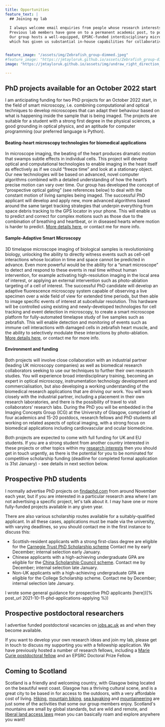 ```yaml
---
title: Opportunities
feature_text: |
  ## Joining my lab
  
  I always welcome email enquiries from people whose research interests overlap with my own. 
  Previous lab members have gone on to a permanent academic post, to postdoctoral research, and to industry.
  Our group hosts a well-equipped, EPSRC-funded interdisciplinary microscopy laboratory,
  which has given us substantial in-house capabilities for collaborative research at the life sciences interface.


feature_image: "/assets/img/Zebrafish_group-dimmed.jpeg"
#feature_image: "https://jmtayloruk.github.io/assets/Zebrafish_group-dimmed.jpeg"
image: "https://jmtayloruk.github.io/assets/img/undraw_right_direction_tge8.png"

---
```



## PhD projects available for an October 2022 start

I am anticipating funding for two PhD projects for an October 2022 start, in the field of smart microscopy, i.e. combining computational and optical techniques to develop microscopes that can adapt their behaviour based on what is happening inside the sample that is being imaged.
The projects are suitable for a student with a strong first degree in the physical sciences, a good grounding in optical physics, and an aptitude for computer programming (our preferred language is Python).

#### Beating-heart microscopy technologies for biomedical applications

In microscope imaging, the beating of the heart produces dramatic motion that swamps subtle effects in individual cells. This project will develop optical and computational technologies to enable imaging in the heart itself as effectively as if we could “freeze time” and look at a stationary object. Our new technologies will be based on advanced, novel computer algorithms combined with a detailed understanding of how the heart’s precise motion can vary over time. Our group has developed the concept of “prospective optical gating” (see references below) to deal with the constant motion of living samples being imaged. The successful PhD applicant will develop and apply new, more advanced algorithms based around the same target tracking strategies that underpin everything from space debris tracking to the GPS locator in your phone. This will enable us to predict and correct for complex motions such as those due to the combination of breathing and heartbeat, or in diseased hearts where motion is harder to predict.
[More details here](https://www.findaphd.com/phds/project/beating-heart-microscopy-technologies-for-biomedical-applications/?p140634), or contact me for more info. 

#### Sample-Adaptive Smart Microscopy

3D timelapse microscope imaging of biological samples is revolutionising biology, unlocking the ability to directly witness events such as cell-cell interactions whose location in time and space cannot be predicted in advance. Even more powerful would be the ability for a “smart microscope” to detect and respond to these events in real time without human intervention, for example activating high-resolution imaging in the local area of interest, or applying an external intervention such as photo-ablation targeting of a cell of interest.  The successful PhD candidate will develop an adaptive fluorescence microscopy system capable of observing a live specimen over a wide field of view for extended time periods, but then able to image specific events of interest at subcellular resolution. This hardware will be controlled using existing and newly-developed technologies for cell tracking and event detection in microscopy, to create a smart microscope platform for fully-automated timelapse study of live samples such as zebrafish. This will enable detection and monitoring of events such as immune cell interactions with damaged cells in zebrafish heart muscle, and the ability to selectively modulate these interactions by photo-ablation.
[More details here](https://www.findaphd.com/phds/project/sample-adaptive-smart-microscopy/?p140635), or contact me for more info.

#### Environment and funding
Both projects will involve close collaboration with an industrial partner (leading UK microscopy companies) as well as biomedical research collaborators seeking to use our techniques to further their own research studies.
You will experience broad interdisciplinary training, becoming an expert in optical microscopy, instrumentation technology development and commercialisation, 
but also developing a working understanding of the biomedical research applications that are driving our work. 
You will work closely with the industrial partner, including a placement in their own research laboratories, and there is the possibility of travel to visit collaborators’ research labs. 
During the PhD you will be embedded in the Imaging Concepts Group (ICG) at the University of Glasgow, comprised of four academics and 15-20 postdocs, research fellows and PhD students 
all working on related aspects of optical imaging, with a strong focus on biomedical applications including cardiovascular and ocular biomedicine.


Both projects are expected to come with full funding for UK and EU students. If you are a strong student from another country interested in these projects or other topics within my [research interests](/research/)
then you should get in touch urgently, as there is the potential for you to be nominated for competitive scholarship funding (deadline for completed formal application is 31st January) - see details in next section below.


## Prospective PhD students

I normally advertise PhD projects on [findaphd.com](https://www.findaphd.com) from around November each year, but if you are interested in a particular research area where I am not advertising a specific project, let's talk about it.
I may have one or more fully-funded projects available in any given year.

There are also various scholarship routes available for a suitably-qualified applicant.
In all these cases, applications must be made via the university, with varying deadlines, so you should contact me in the first instance to discuss this: 

- Scottish-resident applicants with a strong first-class degree are eligible for the [Carnegie Trust PhD Scholarship scheme](https://www.carnegie-trust.org/award-schemes/carnegie-phd-scholarships)
Contact me by early December; internal selection early January.
- Chinese applicants with a high-achieving undergraduate GPA are eligible for the [China Scholarship Council scheme](https://www.gla.ac.uk/scholarships/thechinascholarshipcouncil).
Contact me by December; internal selection late January.
- Non-UK applicants with a high-achieving undergraduate GPA are eligible for the College Scholarship scheme. Contact me by December; internal selection late January.

I wrote some general guidance for prospective PhD applicants [here]({% post_url 2021-10-11-phd-applications-applying %})

## Prospective postdoctoral researchers

I advertise funded postdoctoral vacancies on [jobs.ac.uk](https://www.jobs.ac.uk) as and when they become available.

If you want to develop your own research ideas and join my lab, please get in touch to discuss my supporting you with a fellowship application.
We have previously hosted a number of research fellows, including a [Marie Curie postdoctoral fellow](https://ec.europa.eu/research/mariecurieactions/actions/postdoctoral-fellowships)
and an EPSRC Doctoral Prize Fellow.

## Coming to Scotland

Scotland is a friendly and welcoming country, with Glasgow being located on the beautiful west coast.
Glasgow has a thriving cultural scene, and is a great city to be based in for access to the outdoors, with a very affordable cost of living.
[Hiking](https://www.muchbetteradventures.com/magazine/hiking-in-scotland-11-of-the-best-hikes-in-the-country),
[mountain biking](https://www.visitscotland.com/see-do/active/mountain-biking), 
[sea kayaking](https://www.wildernessscotland.com/blog/top-10-scottish-sea-kayaking-spots)
and [mountaineering](https://www.ellis-brigham.com/news-and-blogs/25-scottish-winter-classics) are just some of the activities that some our group members enjoy.
Scotland's mountains are small by global standards, but are wild and remote, and [liberal land access laws](https://en.wikipedia.org/wiki/Scottish_Outdoor_Access_Code) mean you can basically roam and explore anywhere you want!
